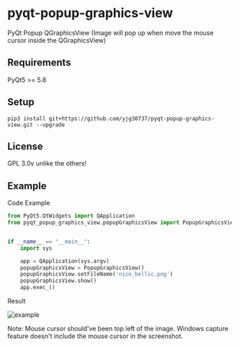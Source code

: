 # pyqt-popup-graphics-view
PyQt Popup QGraphicsView (Image will pop up when move the mouse cursor inside the QGraphicsView)

## Requirements
PyQt5 >= 5.8

## Setup
```pip3 install git+https://github.com/yjg30737/pyqt-popup-graphics-view.git --upgrade```

## License
GPL 3.0v unlike the others!

## Example
Code Example
```python
from PyQt5.QtWidgets import QApplication
from pyqt_popup_graphics_view.popupGraphicsView import PopupGraphicsView


if __name__ == "__main__":
    import sys

    app = QApplication(sys.argv)
    popupGraphicsView = PopupGraphicsView()
    popupGraphicsView.setFileName('nico_bellic.png')
    popupGraphicsView.show()
    app.exec_()
```

Result

![example](https://user-images.githubusercontent.com/55078043/145152674-baeb0b37-7e56-4185-92da-6d6d663ae829.png)

Note: Mouse cursor should've been top left of the image. Windows capture feature doesn't include the mouse cursor in the screenshot.
